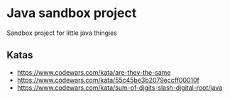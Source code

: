 # Java sandbox project
Sandbox project for little java thingies

## Katas
* https://www.codewars.com/kata/are-they-the-same 
* https://www.codewars.com/kata/55c45be3b2079eccff00010f
* https://www.codewars.com/kata/sum-of-digits-slash-digital-root/java